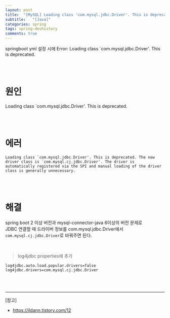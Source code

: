 ```yaml
---
layout: post
title:  "[MySQL] Loading class 'com.mysql.jdbc.Driver'. This is deprecated. The new driver class is 'com.mysql.cj.jdbc.Driver'."
subtitle:   "[Java]"
categories: spring
tags: spring-devhistory
comments: true
---
```


springboot yml 설정 시에 Error: Loading class `com.mysql.jdbc.Driver'. This is deprecated.

<br><br>


# 원인

Loading class `com.mysql.jdbc.Driver'. This is deprecated.

<br><br>


# 에러

```
Loading class `com.mysql.jdbc.Driver'. This is deprecated. The new driver class is `com.mysql.cj.jdbc.Driver'. The driver is automatically registered via the SPI and manual loading of the driver class is generally unnecessary.
```

<br><br>

# 해결

spring boot 2 이상 버전과 mysql-connector-java 6이상의 버전 문제로  
JDBC 연결할 때 드라이버 정보를 com.mysql.jdbc.Driver에서 `com.mysql.cj.jdbc.Driver`로 바꿔주면 된다.

<br>

> log4jdbc properties에 추가

```properties
log4jdbc.auto.load.popular.drivers=false
log4jdbc.drivers=com.mysql.cj.jdbc.Driver
```

<br><br>


---
[참고]
- https://ildann.tistory.com/12